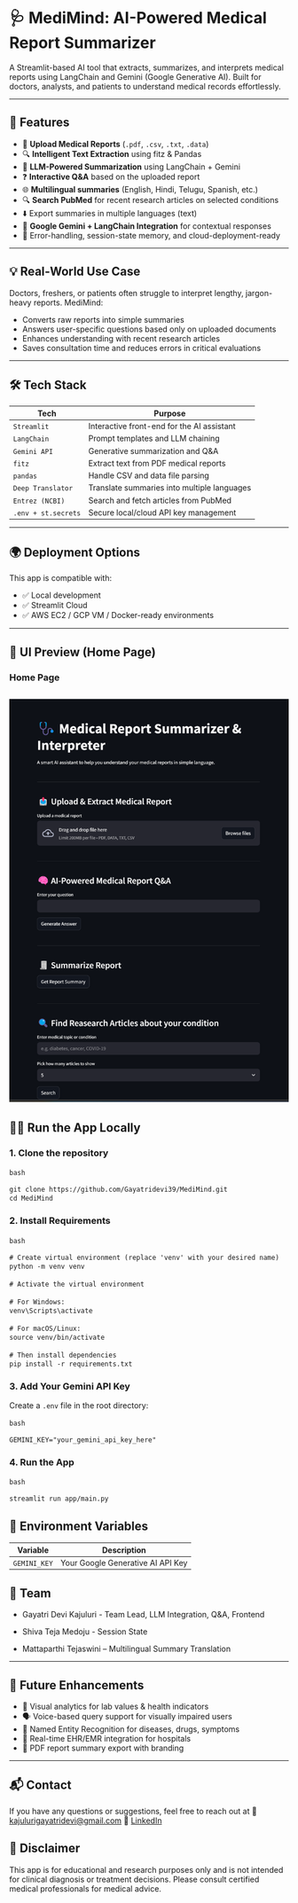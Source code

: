 # 🩺 MediMind: AI-Powered Medical Report Summarizer

A Streamlit-based AI tool that extracts, summarizes, and interprets medical reports using LangChain and Gemini (Google Generative AI). Built for doctors, analysts, and patients to understand medical records effortlessly.

---

## 🚀 Features

- 📄 **Upload Medical Reports** (`.pdf`, `.csv`, `.txt`, `.data`)
- 🔍 **Intelligent Text Extraction** using fitz & Pandas
- 🧠 **LLM-Powered Summarization** using LangChain + Gemini
- ❓ **Interactive Q&A** based on the uploaded report
- 🌐 **Multilingual summaries** (English, Hindi, Telugu, Spanish, etc.)
- 🔍 **Search PubMed** for recent research articles on selected conditions
- ⬇️ Export summaries in multiple languages (text)  
- 💬 **Google Gemini + LangChain Integration** for contextual responses
- 🧾 Error-handling, session-state memory, and cloud-deployment-ready  
---

## 💡 Real-World Use Case

Doctors, freshers, or patients often struggle to interpret lengthy, jargon-heavy reports. MediMind:

- Converts raw reports into simple summaries  
- Answers user-specific questions based only on uploaded documents  
- Enhances understanding with recent research articles  
- Saves consultation time and reduces errors in critical evaluations 

---

## 🛠️ Tech Stack

| Tech                | Purpose                                       |
|---------------------|-----------------------------------------------|
| `Streamlit`         | Interactive front-end for the AI assistant    |   
| `LangChain`         | Prompt templates and LLM chaining             |
| `Gemini API`        | Generative summarization and Q&A              |
| `fitz`              | Extract text from PDF medical reports         |
| `pandas`            | Handle CSV and data file parsing              |
| `Deep Translator`   | Translate summaries into multiple languages   |
| `Entrez (NCBI)`     | Search and fetch articles from PubMed         |
| `.env + st.secrets` | Secure local/cloud API key management         |

---

## 🌍 Deployment Options

This app is compatible with:

- ✅ Local development  
- ✅ Streamlit Cloud  
- ✅ AWS EC2 / GCP VM / Docker-ready environments

---

## 📸 UI Preview (Home Page)

### Home Page
![App Screenshot](app/assets/app.png)
---

## 🧑‍💻 Run the App Locally

### 1. **Clone the repository**

`bash`
```
git clone https://github.com/Gayatridevi39/MediMind.git
cd MediMind
```
### 2. **Install Requirements**

`bash`
```
# Create virtual environment (replace 'venv' with your desired name)
python -m venv venv

# Activate the virtual environment

# For Windows:
venv\Scripts\activate

# For macOS/Linux:
source venv/bin/activate

# Then install dependencies
pip install -r requirements.txt
```
### 3. **Add Your Gemini API Key**

Create a `.env` file in the root directory:

`bash`
```
GEMINI_KEY="your_gemini_api_key_here" 
```
### 4. **Run the App**

`bash`
```
streamlit run app/main.py
```

## 🔐 Environment Variables

| Variable     | Description                       |
| ------------ | --------------------------------- |
| `GEMINI_KEY` | Your Google Generative AI API Key |



## 👥 Team

- Gayatri Devi Kajuluri - Team Lead, LLM Integration, Q&A, Frontend

- Shiva Teja Medoju - Session State

- Mattaparthi Tejaswini – Multilingual Summary Translation


---

## 🌱 Future Enhancements

- 🧬 Visual analytics for lab values & health indicators
- 🗣️ Voice-based query support for visually impaired users
- 🧠 Named Entity Recognition for diseases, drugs, symptoms
- 🏥 Real-time EHR/EMR integration for hospitals
- 🧾 PDF report summary export with branding

---

## 📬 Contact

If you have any questions or suggestions, feel free to reach out at 📧 [kajulurigayatridevi@gmail.com](mailto:kajulurigayatridevi@gmail.com)
🔗 [LinkedIn](https://www.linkedin.com/in/gayatri-devi-kajuluri/)

## 📢 Disclaimer

This app is for educational and research purposes only and is not intended for clinical diagnosis or treatment decisions. Please consult certified medical professionals for medical advice.

